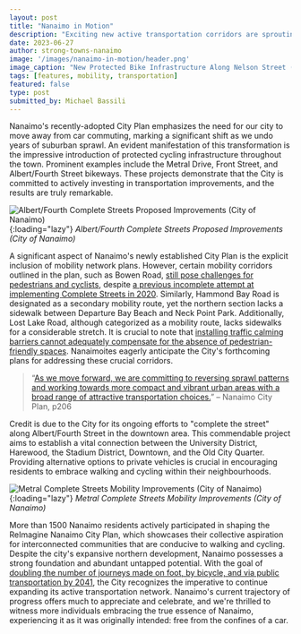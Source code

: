 ```yaml
---
layout: post
title: "Nanaimo in Motion"
description: "Exciting new active transportation corridors are sprouting up throughout our town, reflecting a shift in Nanaimoites' mindset regarding transportation. Furthermore, it is evident that city staff are wholeheartedly dedicated to enhancing our streets for the benefit of all residents."
date: 2023-06-27
author: strong-towns-nanaimo
image: '/images/nanaimo-in-motion/header.png'
image_caption: "New Protected Bike Infrastructure Along Nelson Street (Strong Towns Nanaimo)"
tags: [features, mobility, transportation]
featured: false
type: post
submitted_by: Michael Bassili
---
```


Nanaimo's recently-adopted City Plan emphasizes the need for our city to move away from car commuting, marking a significant shift as we undo years of suburban sprawl. An evident manifestation of this transformation is the impressive introduction of protected cycling infrastructure throughout the town. Prominent examples include the Metral Drive, Front Street, and Albert/Fourth Street bikeways. These projects demonstrate that the City is committed to actively investing in transportation improvements, and the results are truly remarkable.

![Albert/Fourth Complete Streets Proposed Improvements (City of Nanaimo)]({{site.baseurl}}/images/nanaimo-in-motion/albert-street-complete-streets-artistic-rendering.jpg){:loading="lazy"}
*Albert/Fourth Complete Streets Proposed Improvements (City of Nanaimo)*

A significant aspect of Nanaimo's newly established City Plan is the explicit inclusion of mobility network plans. However, certain mobility corridors outlined in the plan, such as Bowen Road, [still pose challenges for pedestrians and cyclists](https://www.victoriabuzz.com/2021/01/woman-in-wheelchair-dies-from-car-collision-as-nanaimo-rcmp-investigate/), despite [a previous incomplete attempt at implementing Complete Streets in 2020](https://nanaimonewsnow.com/2020/10/30/major-upgrades-to-bowen-rd-corridor-substantially-complete/). Similarly, Hammond Bay Road is designated as a secondary mobility route, yet the northern section lacks a sidewalk between Departure Bay Beach and Neck Point Park. Additionally, Lost Lake Road, although categorized as a mobility route, lacks sidewalks for a considerable stretch. It is crucial to note that [installing traffic calming barriers cannot adequately compensate for the absence of pedestrian-friendly spaces](https://www.nanaimobulletin.com/news/driver-taken-to-hospital-after-hitting-traffic-calming-barrier-on-nanaimos-lost-lake-road/). Nanaimoites eagerly anticipate the City's forthcoming plans for addressing these crucial corridors.

> “[As we move forward, we are committing to reversing sprawl patterns and working towards more compact and vibrant urban areas with a broad range of attractive transportation choices.](https://www.nanaimo.ca/docs/city-plan-documents/city-plan---full-resolution-2022-jul-04.pdf)” – Nanaimo City Plan, p206

Credit is due to the City for its ongoing efforts to "complete the street" along Albert/Fourth Street in the downtown area. This commendable project aims to establish a vital connection between the University District, Harewood, the Stadium District, Downtown, and the Old City Quarter. Providing alternative options to private vehicles is crucial in encouraging residents to embrace walking and cycling within their neighbourhoods.

![Metral Complete Streets Mobility Improvements (City of Nanaimo)]({{site.baseurl}}/images/nanaimo-in-motion/metral-drive-transportation-diagram.jpg){:loading="lazy"}
*Metral Complete Streets Mobility Improvements (City of Nanaimo)*

More than 1500 Nanaimo residents actively participated in shaping the ReImagine Nanaimo City Plan, which showcases their collective aspiration for interconnected communities that are conducive to walking and cycling. Despite the city's expansive northern development, Nanaimo possesses a strong foundation and abundant untapped potential. With the goal of [doubling the number of journeys made on foot, by bicycle, and via public transportation by 2041](https://www.nanaimo.ca/docs/city-plan-documents/city-plan---full-resolution-2022-jul-04.pdf), the City recognizes the imperative to continue expanding its active transportation network. Nanaimo's current trajectory of progress offers much to appreciate and celebrate, and we're thrilled to witness more individuals embracing the true essence of Nanaimo, experiencing it as it was originally intended: free from the confines of a car.
